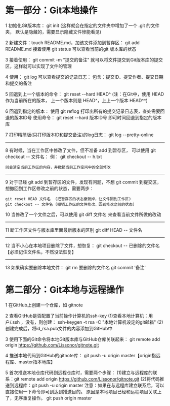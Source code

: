 #	第一部分：Git本地操作
1	初始化Git版本库：
git init
(这样就会在指定的文件夹中增加了一个 .git 的文件夹，
	默认是隐藏的，需要显示隐藏文件惨能看见)
	
2	新建文件：touch README.md，加该文件添加到暂存区：
	git add README.md
	接着使用 git status 可以查看当前的git 版本库的状态

3	接着使用：
	git commit -m "提交的备注"
	就可以将文件提交到Git版本库的提交区，这样就可以实现了文件的管理

4	使用：
	git log
	可以查看提交的记录日志：
		包含：提交ID、提交作者、提交日期和提交的备注
	
5	回退到上一个版本的命令：
	git reset --hard HEAD^
	(注：在Git中，使用 HEAD 作为当前所在的版本，
	上一个版本则是 HEAD^，上上一个版本 HEAD^^)
	
6	回退到指定的版本：
		使用 git reflog 打印出所有的提交记录日志表，查处需要回退的版本ID号
	使用命令：
		git reset --hard 版本ID号
		即可时间回退到指定的版本库
	
7	打印精简版(只打印版本ID和提交备注)的log日志：
	git log --pretty-online
	
-------------
8	有时候，当在工作区中修改了文件，但不准备 add 到暂存区，
	可以使用 git checkout -- 文件名：
	例： git checkout -- h.txt

	则会清空当前工作区的内容，并撤销当前工作空间中的全部修改

-------------

9	对于已经 git add 到暂存区的文件，发现有问题，不想 git commit 
	到提交区，想撤回到工作区修改之前的状态，需要两步：

	git reset HEAD 文件名  (把暂存区的状态撤销掉，让文件回到工作区)
	git checkout -- 文件名 (撤销工作区的文件修改，回到修改之前的状态)


10	当修改了一个文件之后，可以使用 
		git diff 文件名
	来查看当前文件所做的改动

------------

11	断工作区文件与版本库里面最新版本的区别
	git diff HEAD -- 文件名


---------
12	当不小心在本地项目删除了文件，想恢复：
	git checkout -- 已删除的文件名 【必须记住文件名，不然没法恢复】

--------
13	如果确实要删除本地文件：
	git rm 要删除的文件名
	git commit '备注'

# 第二部分：Git本地与远程操作
1	在GitHub上创建一个仓库，如 gitnote

2	查看GitHub是否配置了当前操作计算机的ssh-key
	(1)查看本地计算机：用户/.ssh ，没有，则创建：
		ssh-keygen -t rsa -C "本地计算机设定的git邮箱"
	(2)创建完成后，将id_rsa.pub文件的内容添加到GitHub中
	
3	使用下面的Git命令将本地Git版本库与GitHub仓库关联起来：
	git remote add origin https://github.com/Lissonor/gitnote.git
	
4	推送本地代码到GitHub的gitnote库：
	git push -u origin master【origin指远程库、master指本地库】
	
5	首次推送本地仓库代码到远程仓库时，需要两个步骤：
	(1)建立与远程库的联系：git remote add origin https://github.com/Lissonor/gitnote.git
	(2)将代码推送到远程库：git push -u origin master
	注意：如果在与远程库建立联系后，可以直接使用一下命令即可到达到推送目的。
		  原因是本地项目已经和远程项目关联上了，无序重复操作。
		git push origin master
	
